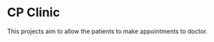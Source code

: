 <!-- wantto write the project description for my CP clinic projects -->
# CP Clinic
This projects aim to allow the patients to make appointments to doctor.